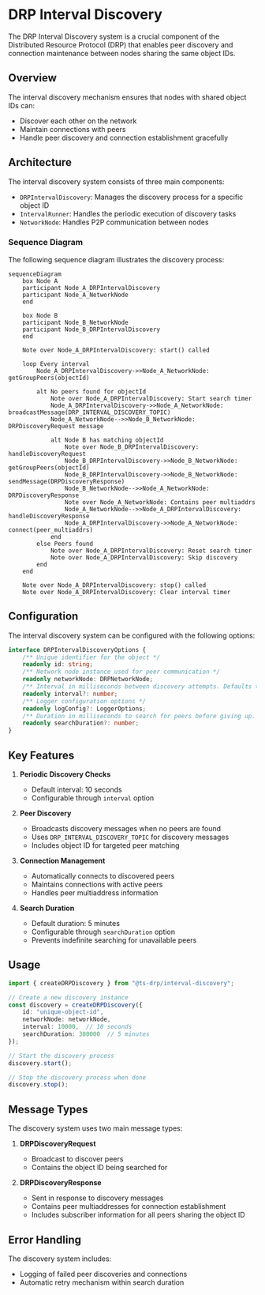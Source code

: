 # DRP Interval Discovery

The DRP Interval Discovery system is a crucial component of the Distributed Resource Protocol (DRP) that enables peer discovery and connection maintenance between nodes sharing the same object IDs.

## Overview

The interval discovery mechanism ensures that nodes with shared object IDs can:
- Discover each other on the network
- Maintain connections with peers
- Handle peer discovery and connection establishment gracefully

## Architecture

The interval discovery system consists of three main components:
- `DRPIntervalDiscovery`: Manages the discovery process for a specific object ID
- `IntervalRunner`: Handles the periodic execution of discovery tasks
- `NetworkNode`: Handles P2P communication between nodes

### Sequence Diagram

The following sequence diagram illustrates the discovery process:

```mermaid
sequenceDiagram
    box Node A
    participant Node_A_DRPIntervalDiscovery
    participant Node_A_NetworkNode
    end
    
    box Node B
    participant Node_B_NetworkNode
    participant Node_B_DRPIntervalDiscovery
    end
    
    Note over Node_A_DRPIntervalDiscovery: start() called
    
    loop Every interval
        Node_A_DRPIntervalDiscovery->>Node_A_NetworkNode: getGroupPeers(objectId)
        
        alt No peers found for objectId
            Note over Node_A_DRPIntervalDiscovery: Start search timer
            Node_A_DRPIntervalDiscovery->>Node_A_NetworkNode: broadcastMessage(DRP_INTERVAL_DISCOVERY_TOPIC)
            Node_A_NetworkNode-->>Node_B_NetworkNode: DRPDiscoveryRequest message
            
            alt Node B has matching objectId
                Note over Node_B_DRPIntervalDiscovery: handleDiscoveryRequest
                Node_B_DRPIntervalDiscovery->>Node_B_NetworkNode: getGroupPeers(objectId)
                Node_B_DRPIntervalDiscovery->>Node_B_NetworkNode: sendMessage(DRPDiscoveryResponse)
                Node_B_NetworkNode-->>Node_A_NetworkNode: DRPDiscoveryResponse
                Note over Node_A_NetworkNode: Contains peer multiaddrs
                Node_A_NetworkNode-->>Node_A_DRPIntervalDiscovery: handleDiscoveryResponse
                Node_A_DRPIntervalDiscovery->>Node_A_NetworkNode: connect(peer_multiaddrs)
            end
        else Peers found
            Note over Node_A_DRPIntervalDiscovery: Reset search timer
            Note over Node_A_DRPIntervalDiscovery: Skip discovery
        end
    end
    
    Note over Node_A_DRPIntervalDiscovery: stop() called
    Note over Node_A_DRPIntervalDiscovery: Clear interval timer
```

## Configuration

The interval discovery system can be configured with the following options:

```typescript
interface DRPIntervalDiscoveryOptions {
    /** Unique identifier for the object */
    readonly id: string;
    /** Network node instance used for peer communication */
    readonly networkNode: DRPNetworkNode;
    /** Interval in milliseconds between discovery attempts. Defaults to 10,000ms */
    readonly interval?: number;
    /** Logger configuration options */
    readonly logConfig?: LoggerOptions;
    /** Duration in milliseconds to search for peers before giving up. Defaults to 5 minutes */
    readonly searchDuration?: number;
}
```

## Key Features

1. **Periodic Discovery Checks**
   - Default interval: 10 seconds
   - Configurable through `interval` option

2. **Peer Discovery**
   - Broadcasts discovery messages when no peers are found
   - Uses `DRP_INTERVAL_DISCOVERY_TOPIC` for discovery messages
   - Includes object ID for targeted peer matching

3. **Connection Management**
   - Automatically connects to discovered peers
   - Maintains connections with active peers
   - Handles peer multiaddress information

4. **Search Duration**
   - Default duration: 5 minutes
   - Configurable through `searchDuration` option
   - Prevents indefinite searching for unavailable peers

## Usage

```typescript
import { createDRPDiscovery } from "@ts-drp/interval-discovery";

// Create a new discovery instance
const discovery = createDRPDiscovery({
    id: "unique-object-id",
    networkNode: networkNode,
    interval: 10000,  // 10 seconds
    searchDuration: 300000  // 5 minutes
});

// Start the discovery process
discovery.start();

// Stop the discovery process when done
discovery.stop();
```

## Message Types

The discovery system uses two main message types:

1. **DRPDiscoveryRequest**
   - Broadcast to discover peers
   - Contains the object ID being searched for

2. **DRPDiscoveryResponse**
   - Sent in response to discovery messages
   - Contains peer multiaddresses for connection establishment
   - Includes subscriber information for all peers sharing the object ID

## Error Handling

The discovery system includes:
- Logging of failed peer discoveries and connections
- Automatic retry mechanism within search duration
